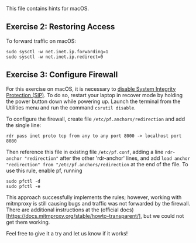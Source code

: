 This file contains hints for macOS.

## Exercise 2: Restoring Access

To forward traffic on macOS:

```
sudo sysctl -w net.inet.ip.forwarding=1
sudo sysctl -w net.inet.ip.redirect=0
```

## Exercise 3: Configure Firewall

For this exercise on macOS, it is necessary to [disable System Integrity Protection (SIP)](https://developer.apple.com/documentation/security/disabling_and_enabling_system_integrity_protection). To do so, restart your laptop in recover mode by holding the power button down while powering up. Launch the terminal from the Utilities menu and run the command `csrutil disable`.

To configure the firewall, create file `/etc/pf.anchors/redirection` and add the single line:
```
rdr pass inet proto tcp from any to any port 8000 -> localhost port 8080
```

Then reference this file in existing file `/etc/pf.conf`, adding a line `rdr-anchor "redirection"` after the other 'rdr-anchor' lines, and add `load anchor "redirection" from "/etc/pf.anchors/redirection` at the end of the file. To use this rule, enable pf, running

```
sudo pfctl -d
sudo pfctl -e
```

This approach successfully implements the rules; however, working with mitmproxy is still causing bugs and traffic was not forwarded by the firewall.
There are additional instructions at the (official docs)[https://docs.mitmproxy.org/stable/howto-transparent/], but we could not get them working.

Feel free to give it a try and let us know if it works!
